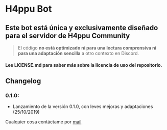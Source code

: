 # H4ppu Bot
## Este bot está única y exclusivamente diseñado para el servidor de H4ppu Community

>El código **no está optimizado ni para una lectura comprensiva ni para una adaptación sencilla** a otro contexto en Discord.

#### Lee LICENSE.md para saber más sobre la licencia de uso del repositorio.

## Changelog
### 0.1.0:
 - Lanzamiento de la versión 0.1.0, con leves mejoras y adaptaciones
(25/10/2019)

Cualquier cosa contáctame por [mail](mailto:fernandez.fer.pabloff@gmail.com)
